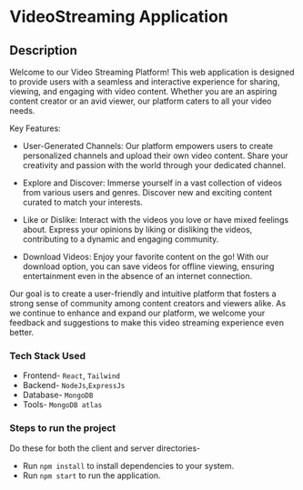 # VideoStreaming Application

## Description
Welcome to our Video Streaming Platform! This web application is designed to provide users with a seamless and interactive experience for sharing, viewing, and engaging with video content. Whether you are an aspiring content creator or an avid viewer, our platform caters to all your video needs.

Key Features:

* User-Generated Channels: Our platform empowers users to create personalized channels and upload their own video content. Share your creativity and passion with the world through your dedicated channel.

* Explore and Discover: Immerse yourself in a vast collection of videos from various users and genres. Discover new and exciting content curated to match your interests.

* Like or Dislike: Interact with the videos you love or have mixed feelings about. Express your opinions by liking or disliking the videos, contributing to a dynamic and engaging community.

* Download Videos: Enjoy your favorite content on the go! With our download option, you can save videos for offline viewing, ensuring entertainment even in the absence of an internet connection.

Our goal is to create a user-friendly and intuitive platform that fosters a strong sense of community among content creators and viewers alike. As we continue to enhance and expand our platform, we welcome your feedback and suggestions to make this video streaming experience even better.

### Tech Stack Used

* Frontend- `React`, `Tailwind`
* Backend- `NodeJs`,`ExpressJs`
* Database- `MongoDB`
* Tools- `MongoDB atlas`

### Steps to run the project
Do these for both the client and server directories-
* Run `npm install` to install dependencies to your system.
* Run `npm start` to run the application.
